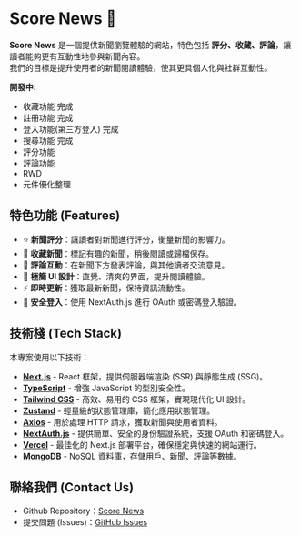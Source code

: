 # Score News 📰

**Score News** 是一個提供新聞瀏覽體驗的網站，特色包括 **評分、收藏、評論**，讓讀者能夠更有互動性地參與新聞內容。  
我們的目標是提升使用者的新聞閱讀體驗，使其更具個人化與社群互動性。

**開發中**:
- 收藏功能 完成
- 註冊功能 完成
- 登入功能(第三方登入) 完成
- 搜尋功能 完成
- 評分功能
- 評論功能
- RWD
- 元件優化整理

## 特色功能 (Features)
- ⭐ **新聞評分**：讓讀者對新聞進行評分，衡量新聞的影響力。
- 📌 **收藏新聞**：標記有趣的新聞，稍後閱讀或歸檔保存。
- 💬 **評論互動**：在新聞下方發表評論，與其他讀者交流意見。
- 🎨 **極簡 UI 設計**：直覺、清爽的界面，提升閱讀體驗。
- ⚡ **即時更新**：獲取最新新聞，保持資訊流動性。
- 🔑 **安全登入**：使用 NextAuth.js 進行 OAuth 或密碼登入驗證。

## 技術棧 (Tech Stack)
本專案使用以下技術：
- **[Next.js](https://nextjs.org/)** - React 框架，提供伺服器端渲染 (SSR) 與靜態生成 (SSG)。
- **[TypeScript](https://www.typescriptlang.org/)** - 增強 JavaScript 的型別安全性。
- **[Tailwind CSS](https://tailwindcss.com/)** - 高效、易用的 CSS 框架，實現現代化 UI 設計。
- **[Zustand](https://zustand-demo.pmnd.rs/)** - 輕量級的狀態管理庫，簡化應用狀態管理。
- **[Axios](https://axios-http.com/)** - 用於處理 HTTP 請求，獲取新聞與使用者資料。
- **[NextAuth.js](https://next-auth.js.org/)** - 提供簡單、安全的身份驗證系統，支援 OAuth 和密碼登入。
- **[Vercel](https://vercel.com/)** - 最佳化的 Next.js 部署平台，確保穩定與快速的網站運行。
- **[MongoDB](https://www.mongodb.com/)** - NoSQL 資料庫，存儲用戶、新聞、評論等數據。

## 聯絡我們 (Contact Us)
- Github Repository：[Score News](https://github.com/jasper0730/next-news-tw)
- 提交問題 (Issues)：[GitHub Issues](https://github.com/jasper0730/next-news-tw/issues)